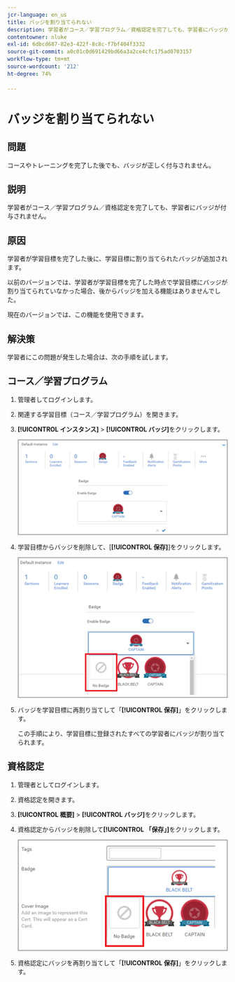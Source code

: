 ```yaml
---
jcr-language: en_us
title: バッジを割り当てられない
description: 学習者がコース／学習プログラム／資格認定を完了しても、学習者にバッジが付与されません。
contentowner: nluke
exl-id: 6dbcd687-82e3-422f-8c8c-f7bf404f3332
source-git-commit: a0c01c0d691429bd66a3a2ce4cfc175ad0703157
workflow-type: tm+mt
source-wordcount: '212'
ht-degree: 74%

---
```


# バッジを割り当てられない

## 問題

コースやトレーニングを完了した後でも、バッジが正しく付与されません。

## 説明

学習者がコース／学習プログラム／資格認定を完了しても、学習者にバッジが付与されません。

## 原因

学習者が学習目標を完了した後に、学習目標に割り当てられたバッジが追加されます。

以前のバージョンでは、学習者が学習目標を完了した時点で学習目標にバッジが割り当てられていなかった場合、後からバッジを加える機能はありませんでした。

現在のバージョンでは、この機能を使用できます。

## 解決策

学習者にこの問題が発生した場合は、次の手順を試します。

## コース／学習プログラム

1. 管理者してログインします。

1. 関連する学習目標（コース／学習プログラム）を開きます。

1. **[!UICONTROL インスタンス]** > **[!UICONTROL バッジ]**&#x200B;をクリックします。

   ![](assets/view-a-badge.png)

1. 学習目標からバッジを削除して、[**[!UICONTROL 保存]**]をクリックします。

   ![](assets/remove-a-badge.png)

1. バッジを学習目標に再割り当てして「**[!UICONTROL 保存]**」をクリックします。

   この手順により、学習目標に登録されたすべての学習者にバッジが割り当てられます。

## 資格認定

1. 管理者としてログインします。
1. 資格認定を開きます。
1. **[!UICONTROL 概要]** > **[!UICONTROL バッジ]**&#x200B;をクリックします。
1. 資格認定からバッジを削除して&#x200B;**[!UICONTROL 「保存」]**&#x200B;をクリックします。

   ![](assets/remove-a-badge-cert.png)

1. 資格認定にバッジを再割り当てして「**[!UICONTROL 保存]**」をクリックします。
